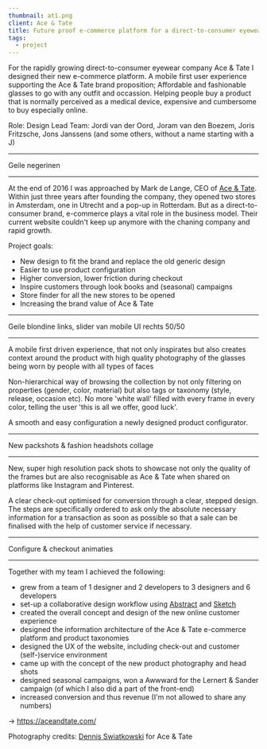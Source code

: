 ```yaml
---
thumbnail: at1.png
client: Ace & Tate
title: Future proof e-commerce platform for a direct-to-consumer eyewear company
tags:
  - project
---
```


For the rapidly growing direct-to-consumer eyewear company Ace & Tate I designed their new e-commerce platform. A mobile first user experience supporting the Ace & Tate brand proposition; Affordable and fashionable glasses to go with any outfit and occassion. Helping people buy a product that is normally perceived as a medical device, expensive and cumbersome to buy especially online.

Role: Design Lead
Team: Jordi van der Oord, Joram van den Boezem, Joris Fritzsche, Jons Janssens
(and some others, without a name starting with a J)

---

Geile negerinen

---

At the end of 2016 I was approached by Mark de Lange, CEO of [Ace & Tate](https://aceandtate.com). Within just three years after founding the company, they opened two stores in Amsterdam, one in Utrecht and a pop-up in Rotterdam. But as a direct-to-consumer brand, e-commerce plays a vital role in the business model. Their current website couldn't keep up anymore with the chaning company and rapid growth.

Project goals:

- New design to fit the brand and replace the old generic design
- Easier to use product configuration
- Higher conversion, lower friction during checkout
- Inspire customers through look books and (seasonal) campaigns
- Store finder for all the new stores to be opened
- Increasing the brand value of Ace & Tate

---

Geile blondine links, slider van mobile UI rechts 50/50

---

A mobile first driven experience, that not only inspirates but also creates context around the product with high quality photography of the glasses being worn by people with all types of faces

Non-hierarchical way of browsing the collection by not only filtering on properties (gender, color, material) but also tags or taxonomy (style, release, occasion etc). No more 'white wall' filled with every frame in every color, telling the user 'this is all we offer, good luck'.

A smooth and easy configuration a newly designed product configurator.

---

New packshots & fashion headshots collage

---

New, super high resolution pack shots to showcase not only the quality of the frames but are also recognisable as Ace & Tate when shared on platforms like Instagram and Pinterest.

A clear check-out optimised for conversion through a clear, stepped design. The steps are specifically ordered to ask only the absolute necessary information for a transaction as soon as possible so that a sale can be finalised with the help of customer service if necessary.

---

Configure & checkout animaties

---

Together with my team I achieved the following:

- grew from a team of 1 designer and 2 developers to 3 designers and 6 developers
- set-up a collaborative design workflow using [Abstract](https://getabstract.com) and [Sketch](https://sketch.com)
- created the overall concept and design of the new online customer experience
- designed the information architecture of the Ace & Tate e-commerce platform and product taxonomies
- designed the UX of the website, including check-out and customer (self-)service environment
- came up with the concept of the new product photography and head shots
- designed seasonal campaigns, won a Awwward for the Lernert & Sander campaign (of which I also did a part of the front-end)
- increased conversion and thus revenue (I'm not allowed to share any numbers)

&rarr; https://aceandtate.com/

Photography credits:
[Dennis Swiatkowski](https://www.dennisswiatkowski.com) for Ace & Tate
